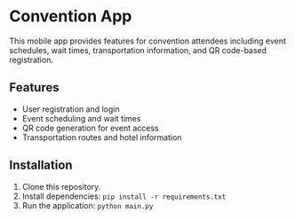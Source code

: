 # Convention App

This mobile app provides features for convention attendees including event schedules, wait times, transportation information, and QR code-based registration.

## Features
- User registration and login
- Event scheduling and wait times
- QR code generation for event access
- Transportation routes and hotel information

## Installation
1. Clone this repository.
2. Install dependencies: `pip install -r requirements.txt`
3. Run the application: `python main.py`
